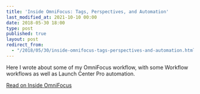 ```yaml
---
title: 'Inside OmniFocus: Tags, Perspectives, and Automation'
last_modified_at: 2021-10-10 00:00
date: 2018-05-30 18:00
type: post
published: true
layout: post
redirect_from:
  - "/2018/05/30/inside-omnifocus-tags-perspectives-and-automation.html"
---
```

Here I wrote about some of my OmniFocus workflow, with some Workflow workflows as well as Launch Center Pro automation.  

<!--more-->

<a href="&#039;https://inside.omnifocus.com/rose-orchard&#039;">Read on Inside OmniFocus</a>  
